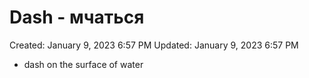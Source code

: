 # Dash - мчаться

Created: January 9, 2023 6:57 PM
Updated: January 9, 2023 6:57 PM

- dash on the surface of water